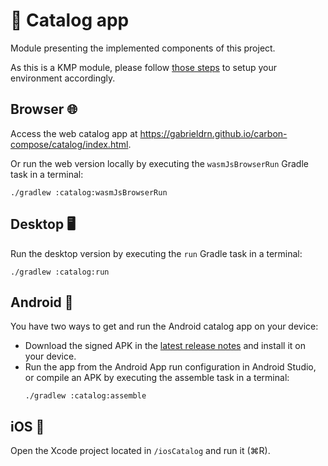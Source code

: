 # 🤳 Catalog app

Module presenting the implemented components of this project.

As this is a KMP module, please follow [those steps](https://www.jetbrains.com/help/kotlin-multiplatform-dev/multiplatform-setup.html) 
to setup your environment accordingly.

## Browser 🌐

Access the web catalog app at https://gabrieldrn.github.io/carbon-compose/catalog/index.html.

Or run the web version locally by executing the `wasmJsBrowserRun` Gradle task in a terminal:
```
./gradlew :catalog:wasmJsBrowserRun
```

## Desktop 🖥️

Run the desktop version by executing the `run` Gradle task in a terminal:
```
./gradlew :catalog:run
```

## Android 🤖

You have two ways to get and run the Android catalog app on your device:

- Download the signed APK in the [latest release notes](https://github.com/gabrieldrn/carbon-compose/releases) and install it on your device.
- Run the app from the Android App run configuration in Android Studio, or compile an APK by executing the assemble task in a terminal:
    ```
    ./gradlew :catalog:assemble
    ```

## iOS 

Open the Xcode project located in `/iosCatalog` and run it (⌘R).
